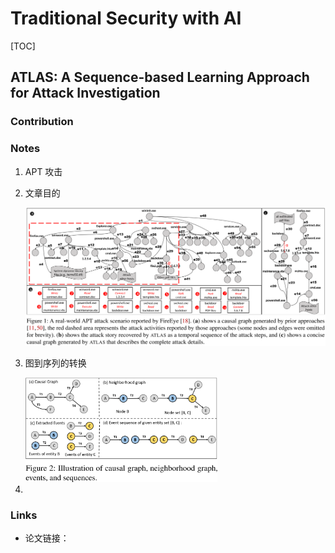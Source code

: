 # Traditional Security with AI

[TOC]



## ATLAS: A Sequence-based Learning Approach for Attack Investigation

### Contribution



### Notes

1. APT 攻击

2. 文章目的

   ![image-20210323091727910](pictures/image-20210323091727910.png)

3. 图到序列的转换

   <img src="pictures/image-20210323091902695.png" alt="image-20210323091902695" style="zoom: 30%;" />

4. 

### Links

- 论文链接：